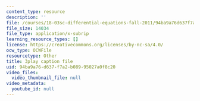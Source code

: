```yaml
---
content_type: resource
description: ''
file: /courses/18-03sc-differential-equations-fall-2011/94ba9a76d637f7a2b08995027a0f8c20_RzaB0t9dx0A.srt
file_size: 14034
file_type: application/x-subrip
learning_resource_types: []
license: https://creativecommons.org/licenses/by-nc-sa/4.0/
ocw_type: OCWFile
resourcetype: Other
title: 3play caption file
uid: 94ba9a76-d637-f7a2-b089-95027a0f8c20
video_files:
  video_thumbnail_file: null
video_metadata:
  youtube_id: null
---
```

